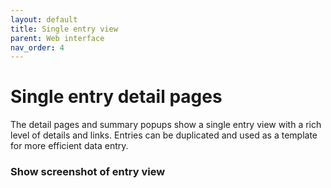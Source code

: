 ```yaml
---
layout: default
title: Single entry view
parent: Web interface
nav_order: 4
---
```

# Single entry detail pages
The detail pages and summary popups show a single entry view with a rich level of details and links. Entries can be duplicated and used as a template for more efficient data entry.

### Show screenshot of entry view
